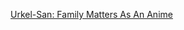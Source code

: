 ---
layout: post
wordpress_id: 1770
wordpress_url: http://noesbueno.com/archives/1770
date: '2015-02-01 11:54:35 -0600'
date_gmt: '2015-02-01 16:54:35 -0600'
body: |
  <p><a href="http://www.thehighdefinite.com/2015/01/urkel-san-family-matters-as-an-anime/">Urkel-San: Family Matters As An Anime</a></p>
---